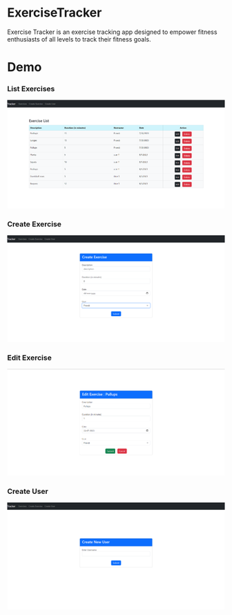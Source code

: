 # ExerciseTracker
Exercise Tracker is an exercise tracking app designed to empower fitness enthusiasts of all levels to track their fitness goals.


# Demo
### List Exercises
![alt text](./demo-ss/ListExercise.png)

### Create Exercise
![alt text](./demo-ss/CreateExercise.png)

### Edit Exercise
![alt text](./demo-ss/EditExercise.png)

### Create User
![alt text](./demo-ss/CreateUser.png)

